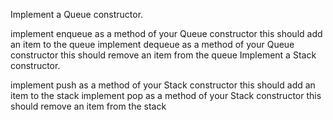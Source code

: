 Implement a Queue constructor.

implement enqueue as a method of your Queue constructor
this should add an item to the queue
implement dequeue as a method of your Queue constructor
this should remove an item from the queue
Implement a Stack constructor.

implement push as a method of your Stack constructor
this should add an item to the stack
implement pop as a method of your Stack constructor
this should remove an item from the stack